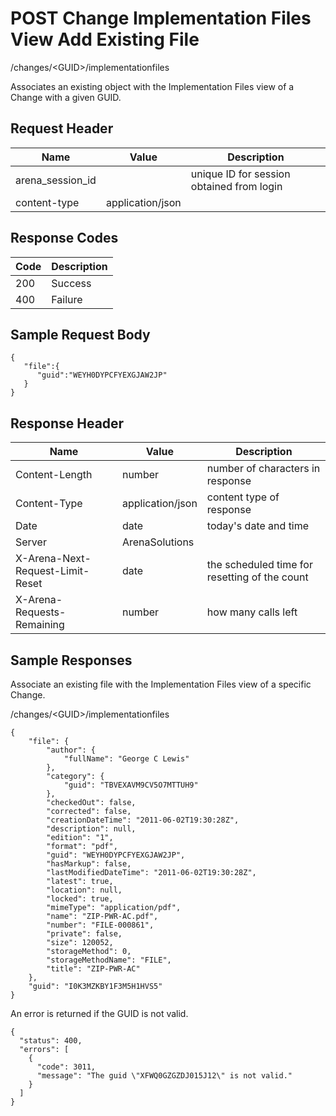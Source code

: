 # POST Change Implementation Files View Add Existing File


/changes/&lt;GUID&gt;/implementationfiles

Associates an existing  object with the Implementation Files view of a  Change with a given GUID.

## Request Header

| Name<br> | Value<br> | Description<br> |
|  --- |  --- |  --- | 
| arena_session_id<br> |   | unique ID for session obtained from login<br> |
| content\-type<br> | application/json<br> |   |

## Response Codes

| Code<br> | Description<br> |
|  --- |  --- | 
| 200<br> | Success<br> |
| 400<br> | Failure<br> |

## Sample Request Body


```
{  
   "file":{  
      "guid":"WEYH0DYPCFYEXGJAW2JP"
   }
}
```
## Response Header

| Name<br> | Value<br> | Description<br> |
|  --- |  --- |  --- | 
| Content\-Length<br> | number<br> | number of characters in response<br> |
| Content\-Type<br> | application/json<br> | content type of response<br> |
| Date<br> | date<br> | today's date and time<br> |
| Server<br> | ArenaSolutions<br> |   |
| X\-Arena\-Next\-Request\-Limit\-Reset<br> | date<br> | the scheduled time for resetting of the count<br> |
| X\-Arena\-Requests\-Remaining<br> | number<br> | how many calls left<br> |

## Sample Responses
Associate an existing file with the Implementation Files view of a specific Change.



/changes/&lt;GUID&gt;/implementationfiles

```
{
    "file": {
        "author": {
            "fullName": "George C Lewis"
        },
        "category": {
            "guid": "TBVEXAVM9CV5O7MTTUH9"
        },
        "checkedOut": false,
        "corrected": false,
        "creationDateTime": "2011-06-02T19:30:28Z",
        "description": null,
        "edition": "1",
        "format": "pdf",
        "guid": "WEYH0DYPCFYEXGJAW2JP",
        "hasMarkup": false,
        "lastModifiedDateTime": "2011-06-02T19:30:28Z",
        "latest": true,
        "location": null,
        "locked": true,
        "mimeType": "application/pdf",
        "name": "ZIP-PWR-AC.pdf",
        "number": "FILE-000861",
        "private": false,
        "size": 120052,
        "storageMethod": 0,
        "storageMethodName": "FILE",
        "title": "ZIP-PWR-AC"
    },
    "guid": "I0K3MZKBY1F3M5H1HVS5"
}
```
An error is returned if the GUID is not valid.

```
{
  "status": 400,
  "errors": [
    {
      "code": 3011,
      "message": "The guid \"XFWQ0GZGZDJ015J12\" is not valid."
    }
  ]
}
```
